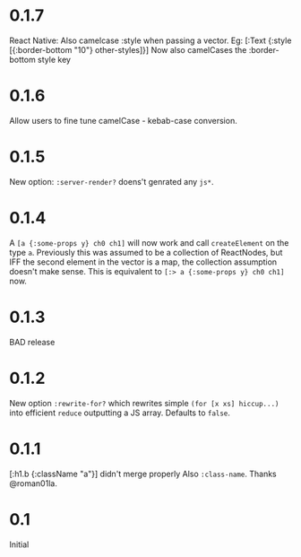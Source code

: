 # 0.1.7
React Native: Also camelcase :style when passing a vector.
Eg:
[:Text {:style [{:border-bottom "10"} other-styles]}]
Now also camelCases the :border-bottom style key

# 0.1.6
Allow users to fine tune camelCase - kebab-case conversion.

# 0.1.5
New option: `:server-render?` doens't genrated any `js*`.

# 0.1.4
A `[a {:some-props y} ch0 ch1]` will now work and call `createElement` on the
type `a`. Previously this was assumed to be a collection of ReactNodes, but IFF
the second element in the vector is a map, the collection assumption doesn't
make sense. This is equivalent to `[:> a {:some-props y} ch0 ch1]` now.

# 0.1.3
BAD release

# 0.1.2
New option `:rewrite-for?` which rewrites simple `(for [x xs] hiccup...)` into
efficient `reduce` outputting a JS array. Defaults to `false`.

# 0.1.1
[:h1.b {:className "a"}] didn't merge properly Also `:class-name`.
Thanks @roman01la.

# 0.1
Initial

